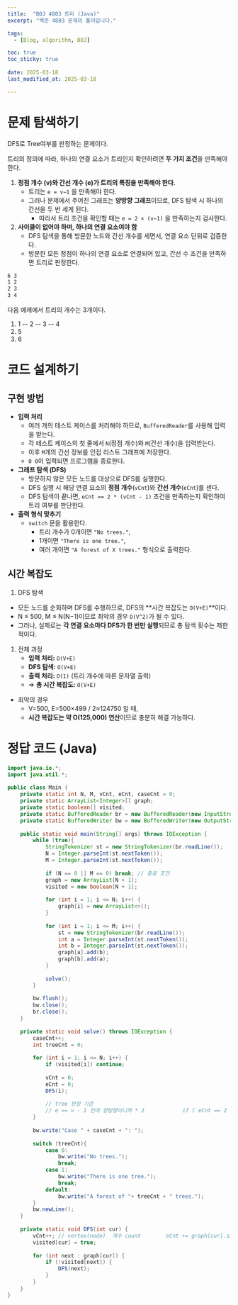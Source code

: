 ```yaml
---
title:  "BOJ 4803 트리 (Java)"
excerpt: "백준 4803 문제의 풀이입니다."

tags:
  - [Blog, algorithm, BOJ]

toc: true
toc_sticky: true
 
date: 2025-03-18
last_modified_at: 2025-03-18

---
```


# 문제 탐색하기

DFS로 Tree여부를 판정하는 문제이다.

트리의 정의에 따라, 하나의 연결 요소가 트리인지 확인하려면 **두 가지 조건**을 만족해야 한다.

1. **정점 개수 (v)와 간선 개수 (e)가 트리의 특징을 만족해야 한다.**
    - 트리는 `e = v−1` 을 만족해야 한다.
    - 그러나 문제에서 주어진 그래프는 **양방향 그래프**이므로, DFS 탐색 시 하나의 간선을 두 번 세게 된다.
	    - 따라서 트리 조건을 확인할 때는 `e = 2 × (v−1)` 을 만족하는지 검사한다.
2. **사이클이 없어야 하며, 하나의 연결 요소여야 함**
    - DFS 탐색을 통해 방문한 노드와 간선 개수를 세면서, 연결 요소 단위로 검증한다.
    - 방문한 모든 정점이 하나의 연결 요소로 연결되어 있고, 간선 수 조건을 만족하면 트리로 판정한다.

```bash
6 3
1 2
2 3
3 4
```

다음 예제에서 트리의 개수는 3개이다. 

1. 1 -- 2 -- 3 -- 4
2. 5
3. 6

# 코드 설계하기

## 구현 방법

- **입력 처리**
    - 여러 개의 테스트 케이스를 처리해야 하므로, `BufferedReader`를 사용해 입력을 받는다.
    - 각 테스트 케이스의 첫 줄에서 `N`(정점 개수)와 `M`(간선 개수)을 입력받는다.
    - 이후 `M`개의 간선 정보를 인접 리스트 그래프에 저장한다.
    - `0 0`이 입력되면 프로그램을 종료한다.
- **그래프 탐색 (DFS)**
    - 방문하지 않은 모든 노드를 대상으로 DFS를 실행한다.
    - DFS 실행 시 해당 연결 요소의 **정점 개수**(`vCnt`)와 **간선 개수**(`eCnt`)를 센다.
    - DFS 탐색이 끝나면, `eCnt == 2 * (vCnt - 1)` 조건을 만족하는지 확인하여 트리 여부를 판단한다.
- **출력 형식 맞추기**
	- `switch` 문을 활용한다.
	    - 트리 개수가 0개이면 `"No trees."`,
	    - 1개이면 `"There is one tree."`,
	    - 여러 개이면 `"A forest of X trees."` 형식으로 출력한다.

## 시간 복잡도

1. DFS 탐색
- 모든 노드를 순회하며 DFS를 수행하므로, DFS의 **시간 복잡도는 `O(V+E)`**이다.
- N ≤ 500, M ≤ N(N−1)이므로 최악의 경우 `O(V^2)`가 될 수 있다.
- 그러나, 실제로는 **각 연결 요소마다 DFS가 한 번만 실행**되므로 총 탐색 횟수는 제한적이다.
1. 전체 과정
	-  **입력 처리:** `O(V+E)`
	-  **DFS 탐색:** `O(V+E)`
	- **출력 처리:** `O(1)` (트리 개수에 따른 문자열 출력)
	- ⇒ **총 시간 복잡도:** `O(V+E)`

- 최악의 경우
	- V=500, E=500×499 / 2≈124750 일 때,
	- **시간 복잡도는 약 O(125,000) 연산**이므로 충분히 해결 가능하다.

# 정답 코드 (Java)

```java
import java.io.*;  
import java.util.*;  
  
public class Main {  
    private static int N, M, vCnt, eCnt, caseCnt = 0;  
    private static ArrayList<Integer>[] graph;  
    private static boolean[] visited;  
    private static BufferedReader br = new BufferedReader(new InputStreamReader(System.in));  
    private static BufferedWriter bw = new BufferedWriter(new OutputStreamWriter(System.out));  
      
    public static void main(String[] args) throws IOException {  
        while (true){  
            StringTokenizer st = new StringTokenizer(br.readLine());  
            N = Integer.parseInt(st.nextToken());  
            M = Integer.parseInt(st.nextToken());  
  
            if (N == 0 || M == 0) break; // 종료 조건  
            graph = new ArrayList[N + 1];  
            visited = new boolean[N + 1];  
  
            for (int i = 1; i <= N; i++) {  
                graph[i] = new ArrayList<>();  
            }  
  
            for (int i = 1; i <= M; i++) {  
                st = new StringTokenizer(br.readLine());  
                int a = Integer.parseInt(st.nextToken());  
                int b = Integer.parseInt(st.nextToken());  
                graph[a].add(b);  
                graph[b].add(a);  
            }  
  
            solve();  
        }  
  
        bw.flush();  
        bw.close();  
        br.close();  
    }  
  
    private static void solve() throws IOException {  
        caseCnt++;  
        int treeCnt = 0;  
  
        for (int i = 1; i <= N; i++) {  
            if (visited[i]) continue;  
  
            vCnt = 0;  
            eCnt = 0;  
            DFS(i);  
  
            // tree 판정 기준  
            // e == v - 1 인데 양방향이니까 * 2            if ( eCnt == 2 * (vCnt - 1)) treeCnt++;  
        }  
  
        bw.write("Case " + caseCnt + ": ");  
  
        switch (treeCnt){  
            case 0:  
                bw.write("No trees.");  
                break;  
            case 1:  
                bw.write("There is one tree.");  
                break;  
            default:  
                bw.write("A forest of "+ treeCnt + " trees.");  
        }  
        bw.newLine();  
    }  
  
    private static void DFS(int cur) {  
        vCnt++; // vertex(node)  개수 count        eCnt += graph[cur].size(); // 해당 노드에 연결된 edge 수  
        visited[cur] = true;  
  
        for (int next : graph[cur]) {  
            if (!visited[next]) {  
                DFS(next);  
            }  
        }  
    }  
}
```

